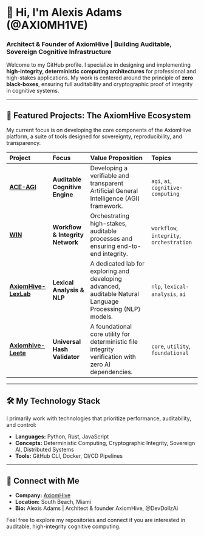 # 👋 Hi, I'm Alexis Adams (@AXI0MH1VE)

### Architect & Founder of AxiomHive | Building Auditable, Sovereign Cognitive Infrastructure

Welcome to my GitHub profile. I specialize in designing and implementing **high-integrity, deterministic computing architectures** for professional and high-stakes applications. My work is centered around the principle of **zero black-boxes**, ensuring full auditability and cryptographic proof of integrity in cognitive systems.

---

## 🚀 Featured Projects: The AxiomHive Ecosystem

My current focus is on developing the core components of the AxiomHive platform, a suite of tools designed for sovereignty, reproducibility, and transparency.

| Project | Focus | Value Proposition | Topics |
| :--- | :--- | :--- | :--- |
| **[ACE-AGI](https://github.com/AXI0MH1VE/ACE-AGI)** | **Auditable Cognitive Engine** | Developing a verifiable and transparent Artificial General Intelligence (AGI) framework. | `agi`, `ai`, `cognitive-computing` |
| **[WIN](https://github.com/AXI0MH1VE/WIN)** | **Workflow & Integrity Network** | Orchestrating high-stakes, auditable processes and ensuring end-to-end integrity. | `workflow`, `integrity`, `orchestration` |
| **[AxiomHive-LexLab](https://github.com/AXI0MH1VE/AxiomHive-LexLab)** | **Lexical Analysis & NLP** | A dedicated lab for exploring and developing advanced, auditable Natural Language Processing (NLP) models. | `nlp`, `lexical-analysis`, `ai` |
| **[Axiomhive-Leete](https://github.com/AXI0MH1VE/Axiomhive-Leete)** | **Universal Hash Validator** | A foundational core utility for deterministic file integrity verification with zero AI dependencies. | `core`, `utility`, `foundational` |

---

## 🛠️ My Technology Stack

I primarily work with technologies that prioritize performance, auditability, and control:

*   **Languages:** Python, Rust, JavaScript
*   **Concepts:** Deterministic Computing, Cryptographic Integrity, Sovereign AI, Distributed Systems
*   **Tools:** GitHub CLI, Docker, CI/CD Pipelines

---

## 📍 Connect with Me

*   **Company:** [AxiomHive](https://AxiomHive.Co)
*   **Location:** South Beach, Miami
*   **Bio:** Alexis Adams | Architect & founder AxiomHive, @DevDollzAi

Feel free to explore my repositories and connect if you are interested in auditable, high-integrity cognitive computing.

